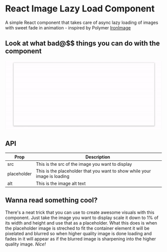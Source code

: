 # React Image Lazy Load Component

A simple React component that takes care of async lazy loading of images with sweet fade in animation - inspired by Polymer [IronImage](https://www.webcomponents.org/element/PolymerElements/iron-image)

## Look at what bad@$$ things you can do with the component
![bad@$$ demo gif](demo.gif)

## API

Prop        | Description
--- | --- 
src         | This is the src of the image you want to display 
placeholder | This is the placeholder that you want to show while your image is loading 
alt         | This is the image alt text 

## Wanna read something cool?

There's a neat trick that you can use to create awesome visuals with this component. Just take the image you want to display scale it down to 1% of its width and height and use that as a placeholder. What this does is when the placeholder image is streched to fit the container element it will be pixelated and blurred so when higher quality image is done loading and fades in it will appear as if the blurred image is sharpening into the higher quality image. *Nice!*
